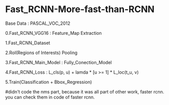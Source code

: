 # Fast_RCNN-More-fast-than-RCNN

 Base
  Data : PASCAL_VOC_2012

 0.Fast_RCNN_VGG16 : Feature_Map Extraction

 1.Fast_RCNN_Dataset

 2.RoI(Regions of Interests) Pooling

 3.Fast_RCNN_Main_Model : Fully_Conection_Model

 4.Fast_RCNN_Loss : L_cls(p, u) + lamda * [u >= 1] * L_loc(t_u, v)

 5.Train(Classification + Bbox_Regression)

 #didn't code the nms part, because it was all part of other work, faster rcnn. you can check them in code of faster rcnn.
